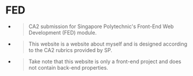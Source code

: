 # FED
- > CA2 submission for Singapore Polytechnic's Front-End Web Development (FED) module.
- > This website is a website about myself and is designed according to the CA2 rubrics provided by SP.
- > Take note that this website is only a front-end project and does not contain back-end properties.

